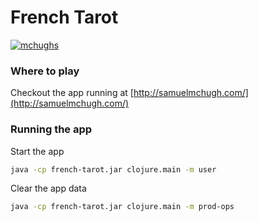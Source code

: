 # French Tarot

[![mchughs](https://circleci.com/gh/mchughs/french-tarot.svg?style=svg)](https://app.circleci.com/pipelines/github/mchughs/french-tarot)

### Where to play

Checkout the app running at [http://samuelmchugh.com/](http://samuelmchugh.com/)

### Running the app

Start the app
```sh
java -cp french-tarot.jar clojure.main -m user 
```

Clear the app data
```sh
java -cp french-tarot.jar clojure.main -m prod-ops 
```
